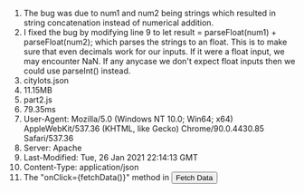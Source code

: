 1. The bug was due to num1 and num2 being strings which resulted in string concatenation instead of numerical addition.
2. I fixed the bug by modifying line 9 to let result = parseFloat(num1) + parseFloat(num2); which parses the strings to an float. This is to make sure that even decimals work for our inputs. If it were a float input, we may encounter NaN. If any anycase we don't expect float inputs then we could use parseInt() instead.
3. citylots.json
4. 11.15MB
5. part2.js
6. 79.35ms
7. User-Agent: Mozilla/5.0 (Windows NT 10.0; Win64; x64) AppleWebKit/537.36 (KHTML, like Gecko) Chrome/90.0.4430.85 Safari/537.36
8. Server: Apache
9. Last-Modified: Tue, 26 Jan 2021 22:14:13 GMT
10. Content-Type: application/json
11. The "onClick={fetchData()}" method in <button onClick={fetchData()}>Fetch Data</button>
